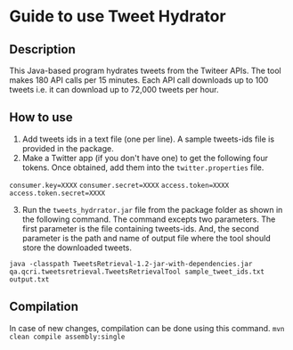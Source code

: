 # Guide to use Tweet Hydrator


## Description
This Java-based program hydrates tweets from the Twiteer APIs. The tool makes 180 API calls per 15 minutes. Each API call downloads up to 100 tweets i.e. it can download up to 72,000 tweets per hour.


## How to use

1. Add tweets ids in a text file (one per line). A sample tweets-ids file is provided in the package.
2. Make a Twitter app (if you don't have one) to get the following four tokens. Once obtained, add them into the `twitter.properties` file.

`consumer.key=XXXX`
`consumer.secret=XXXX`
`access.token=XXXX`
`access.token.secret=XXXX`

3. Run the `tweets_hydrrator.jar` file from the package folder as shown in the following command. The command excepts two parameters. The first parameter is the file containing tweets-ids. And, the second parameter is the path and name of output file where the tool should store the downloaded tweets.

`java -classpath TweetsRetrieval-1.2-jar-with-dependencies.jar qa.qcri.tweetsretrieval.TweetsRetrievalTool sample_tweet_ids.txt output.txt`

## Compilation
In case of new changes, compilation can be done using this command.
`mvn clean compile assembly:single`

